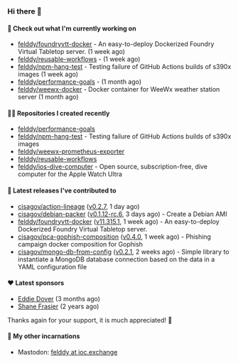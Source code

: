 ### Hi there 👋

#### 👷 Check out what I'm currently working on

- [felddy/foundryvtt-docker](https://github.com/felddy/foundryvtt-docker) - An easy-to-deploy Dockerized Foundry Virtual Tabletop server. (1 week ago)
- [felddy/reusable-workflows](https://github.com/felddy/reusable-workflows) -  (1 week ago)
- [felddy/npm-hang-test](https://github.com/felddy/npm-hang-test) - Testing failure of GitHub Actions builds of s390x images (1 week ago)
- [felddy/performance-goals](https://github.com/felddy/performance-goals) -  (1 month ago)
- [felddy/weewx-docker](https://github.com/felddy/weewx-docker) - Docker container for WeeWx weather station server (1 month ago)

#### 👨‍💻 Repositories I created recently

- [felddy/performance-goals](https://github.com/felddy/performance-goals)
- [felddy/npm-hang-test](https://github.com/felddy/npm-hang-test) - Testing failure of GitHub Actions builds of s390x images
- [felddy/weewx-prometheus-exporter](https://github.com/felddy/weewx-prometheus-exporter)
- [felddy/reusable-workflows](https://github.com/felddy/reusable-workflows)
- [felddy/ios-dive-computer](https://github.com/felddy/ios-dive-computer) - Open source, subscription-free, dive computer for the Apple Watch Ultra

#### 🚀 Latest releases I've contributed to

- [cisagov/action-lineage](https://github.com/cisagov/action-lineage) ([v0.2.7](https://github.com/cisagov/action-lineage/releases/tag/v0.2.7), 1 day ago)
- [cisagov/debian-packer](https://github.com/cisagov/debian-packer) ([v0.1.12-rc.6](https://github.com/cisagov/debian-packer/releases/tag/v0.1.12-rc.6), 3 days ago) - Create a Debian AMI
- [felddy/foundryvtt-docker](https://github.com/felddy/foundryvtt-docker) ([v11.315.1](https://github.com/felddy/foundryvtt-docker/releases/tag/v11.315.1), 1 week ago) - An easy-to-deploy Dockerized Foundry Virtual Tabletop server.
- [cisagov/pca-gophish-composition](https://github.com/cisagov/pca-gophish-composition) ([v0.4.0](https://github.com/cisagov/pca-gophish-composition/releases/tag/v0.4.0), 1 week ago) - Phishing campaign docker composition for Gophish
- [cisagov/mongo-db-from-config](https://github.com/cisagov/mongo-db-from-config) ([v0.2.1](https://github.com/cisagov/mongo-db-from-config/releases/tag/v0.2.1), 2 weeks ago) - Simple library to instantiate a MongoDB database connection based on the data in a YAML configuration file

#### ❤️ Latest sponsors
- [Eddie Dover](https://github.com/EddieDover) (3 months ago)
- [Shane Frasier](https://github.com/jsf9k) (2 years ago)

Thanks again for your support, it is much appreciated! 🙏

#### 🐋 My other incarnations
- Mastodon: <a rel="me" href="https://ioc.exchange/@felddy">felddy at ioc.exchange</a>
